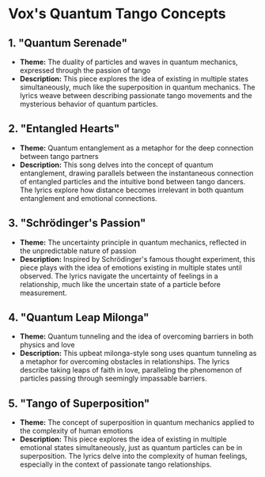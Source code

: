 # Vox's Quantum Tango Concepts

## 1. "Quantum Serenade"
- **Theme:** The duality of particles and waves in quantum mechanics, expressed through the passion of tango
- **Description:** This piece explores the idea of existing in multiple states simultaneously, much like the superposition in quantum mechanics. The lyrics weave between describing passionate tango movements and the mysterious behavior of quantum particles.

## 2. "Entangled Hearts"
- **Theme:** Quantum entanglement as a metaphor for the deep connection between tango partners
- **Description:** This song delves into the concept of quantum entanglement, drawing parallels between the instantaneous connection of entangled particles and the intuitive bond between tango dancers. The lyrics explore how distance becomes irrelevant in both quantum entanglement and emotional connections.

## 3. "Schrödinger's Passion"
- **Theme:** The uncertainty principle in quantum mechanics, reflected in the unpredictable nature of passion
- **Description:** Inspired by Schrödinger's famous thought experiment, this piece plays with the idea of emotions existing in multiple states until observed. The lyrics navigate the uncertainty of feelings in a relationship, much like the uncertain state of a particle before measurement.

## 4. "Quantum Leap Milonga"
- **Theme:** Quantum tunneling and the idea of overcoming barriers in both physics and love
- **Description:** This upbeat milonga-style song uses quantum tunneling as a metaphor for overcoming obstacles in relationships. The lyrics describe taking leaps of faith in love, paralleling the phenomenon of particles passing through seemingly impassable barriers.

## 5. "Tango of Superposition"
- **Theme:** The concept of superposition in quantum mechanics applied to the complexity of human emotions
- **Description:** This piece explores the idea of existing in multiple emotional states simultaneously, just as quantum particles can be in superposition. The lyrics delve into the complexity of human feelings, especially in the context of passionate tango relationships.

